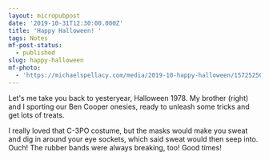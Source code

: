 ```yaml
---
layout: micropubpost
date: '2019-10-31T12:30:00.000Z'
title: 'Happy Halloween! '
tags: Notes
mf-post-status:
  - published
slug: happy-halloween
mf-photo:
  - 'https://michaelspellacy.com/media/2019-10-happy-halloween/1572525000278.jpg'
---
```

Let&#39;s me take you back to yesteryear, Halloween 1978. My brother (right) and I sporting our Ben Cooper onesies, ready to unleash some tricks and get lots of treats.

I really loved that C-3PO costume, but the masks would make you sweat and dig in around your eye sockets, which said sweat would then seep into. Ouch! The rubber bands were always breaking, too! Good times! 
